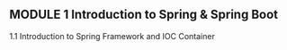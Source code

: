## MODULE 1 Introduction to Spring & Spring Boot ##
1.1 Introduction to Spring Framework and IOC Container
